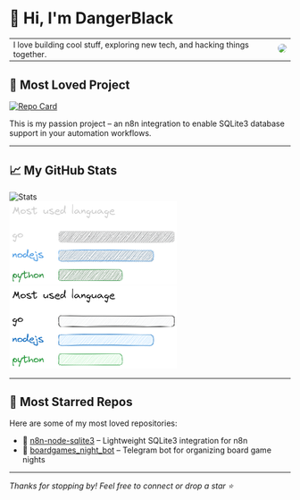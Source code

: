<h1 align="left">👋 Hi, I'm DangerBlack</h1>

<table>
<tr>
<td>
I love building cool stuff, exploring new tech, and hacking things together.
</td>
<td>
<img src="https://n8n.xn--uny.ws/webhook/github-background.png" width="250" style="border-radius: 12px; margin-left: 20px;" />
</td>
</tr>
</table>

## 🚀 Most Loved Project

[![Repo Card](https://github-readme-stats.vercel.app/api/pin/?username=DangerBlack&repo=n8n-node-sqlite3&theme=radical)](https://github.com/DangerBlack/n8n-node-sqlite3)

This is my passion project – an n8n integration to enable SQLite3 database support in your automation workflows.

---

## 📈 My GitHub Stats

![Stats](https://github-readme-stats.vercel.app/api?username=DangerBlack&show_icons=true&theme=radical&count_private=true)  
<img src="./image/most_used_language_dark.png#gh-dark-mode-only" alt="" width="300">
<img src="./image/most_used_language_light.png#gh-light-mode-only" alt="" width="300">

---

## 🌟 Most Starred Repos

Here are some of my most loved repositories:

- 🧪 [n8n-node-sqlite3](https://github.com/DangerBlack/n8n-node-sqlite3) – Lightweight SQLite3 integration for n8n  
- 🎲 [boardgames_night_bot](https://github.com/DangerBlack/boardgames_night_bot) – Telegram bot for organizing board game nights

---

_Thanks for stopping by! Feel free to connect or drop a star ⭐️_
